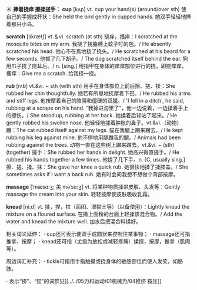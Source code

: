 ☀ <span class="category">**捧着挠痒 擦揉搓手：**</span>
<span class="vocabulary">**cup**</span> [kʌp] 
<span class="definition">vt. cup your hand(s) (around/over sth) 使自己的手握成杯状：</span>She held the bird gently in cupped hands. 她双手轻轻地捧着那只小鸟。

<span class="vocabulary">**scratch**</span> [skrætʃ] 
<span class="definition">vt.＆vi. scratch (at sth) 挠痒，搔痒：</span>I scratched at the mosquito bites on my arm. 我挠了挠胳膊上蚊子叮的包。/ He absently scratched his head. 他心不在焉地挠了挠头。/ He scratched at his beard for a few seconds. 他抓了几下胡子。/ The dog scratched itself behind the ear. 狗用爪子挠了挠耳后。/ <span class="definition">n. [sing.] 用指甲在身体的痒痒部位进行的挠，即挠痒痒，搔痒：</span>Give me a scratch. 给我挠一挠。
                      
<span class="vocabulary">**rub**</span> [rʌb]
<span class="definition">vt.&vi. ~ sth (with sth) 用手在身体部位上前后擦、搓、揉：</span>She rubbed her chin thoughtfully. 她若有所思地抚摩着下巴。/ He rubbed his arms and stiff legs. 他按摩着自己的胳膊和僵硬的双腿。/ 'I fell in a ditch', he said, rubbing at a scrape on his hand. “我掉进沟里了”，他一边说着，一边揉着手上的擦伤。/ She stood up, rubbing at her back. 她揉着后背站了起来。/ He gently rubbed his swollen nose. 他轻轻地揉着肿胀的鼻子。<span class="definition">vt.&vi.（动物）蹭：</span>The cat rubbed itself against my legs. 猫在我腿上蹭来蹭去。/ He kept rubbing his leg against mine. 他不停地用腿蹭我的腿。/ Animals had been rubbing against the trees. 动物一直在这些树上蹭来蹭去。<span class="definition">vt.&vi. ~ (sth) (together) 搓手：</span>She rubbed her hands in delight. 她高兴得直搓手。/ He rubbed his hands together a few times. 他搓了几下手。<span class="definition">n. [C, usually sing.] 擦、搓、揉、抹：</span>She gave her knee a quick rub. 她很快地揉了揉膝盖。/ She sometimes asks if I want a back rub. 她有时会问我想不想做个背部按摩。
           
<span class="vocabulary">**massage**</span> [ˈmæsɑ:ʒ; 美 məˈsɑ:ʒ]
<span class="definition">vt. 将某种物质揉进皮肤、头发等：</span>Gently massage the cream into your skin. 轻轻按摩使皮肤吸收乳霜。
           
<span class="vocabulary">**knead**</span> [ni:d]
<span class="definition">vt. 揉，捏，拉（面团、湿黏土等）（以备使用）：</span>Lightly knead the mixture on a floured surface. 在撒上面粉的台面上轻揉该混合物。/ Add the water and knead the mixture well. 加水后把混合料揉好。

相关词义延伸：
· cup还可表示使双手成圆状来控制住某事物；
· massage还可指推拿、按摩；
· knead还可指（尤指为放松或减轻疼痛）揉捏，按摩，推拿（肌肉等）。

周边词汇补充：
· tickle可指用手指触摸或挠身体的敏感部位而使人发笑，如胳肢。

· 表示“挤”、“捏”的词群见[[../../05力和运动/01机械力/04推挤 按压]]
